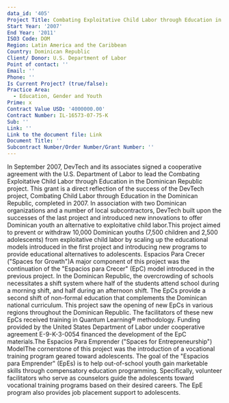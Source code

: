 ```yaml
---
data_id: '405'
Project Title: Combating Exploitative Child Labor through Education in the Dominican Republic
Start Year: '2007'
End Year: '2011'
ISO3 Code: DOM
Region: Latin America and the Caribbean
Country: Dominican Republic
Client/ Donor: U.S. Department of Labor
Point of contact: ''
Email: ''
Phone: ''
Is Current Project? (true/false): 
Practice Area:
  - Education, Gender and Youth
Prime: x
Contract Value USD: '4000000.00'
Contract Number: IL-16573-07-75-K
Sub: ''
Link: ''
Link to the document file: Link
Document Title: ''
Subcontract Number/Order Number/Grant Number: ''
---
```


In September 2007, DevTech and its associates signed a cooperative agreement with the U.S. Department of Labor to lead the Combating Exploitative Child Labor through Education in the Dominican Republic project. This grant is a direct reflection of the success of the DevTech project, Combating Child Labor through Education in the Dominican Republic, completed in 2007. In association with two Dominican organizations and a number of local subcontractors, DevTech built upon the successes of the last project and introduced new innovations to offer Dominican youth an alternative to exploitative child labor.This project aimed to prevent or withdraw 10,000 Dominican youths (7,500 children and 2,500 adolescents) from exploitative child labor by scaling up the educational models introduced in the first project and introducing new programs to provide educational alternatives to adolescents. Espacios Para Crecer (\"Spaces for Growth\")A major component of this project was the continuation of the \"Espacios para Crecer\" (EpC) model introduced in the previous project. In the Dominican Republic, the overcrowding of schools necessitates a shift system where half of the students attend school during a morning shift, and half during an afternoon shift. The EpCs provide a second shift of non-formal education that complements the Dominican national curriculum. This project saw the opening of new EpCs in various regions throughout the Dominican Republic. The facilitators of these new EpCs received training in Quantum Learning® methodology. Funding provided by the United States Department of Labor under cooperative agreement E-9-K-3-0054 financed the development of the EpC materials.The Espacios Para Emprender (\"Spaces for Entrepreneurship\") ModelThe cornerstone of this project was the introduction of a vocational training program geared toward adolescents. The goal of the \"Espacios para Emprender\" (EpEs) is to help out-of-school youth gain marketable skills through compensatory education programming. Specifically, volunteer facilitators who serve as counselors guide the adolescents toward vocational training programs based on their desired careers. The EpE program also provides job placement support to adolescents.